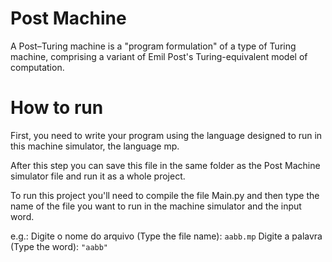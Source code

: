 # Post Machine
A Post–Turing machine is a "program formulation" of a type of Turing machine, comprising a variant of Emil Post's Turing-equivalent model of computation.

# How to run

First, you need to write your program using the language designed to run in this machine simulator, the language mp.

After this step you can save this file in the same folder as the Post Machine simulator file and run it as a whole project.

To run this project you'll need to compile the file Main.py and then type the name of the file you want to run in the machine simulator and the input word.

e.g.: Digite o nome do arquivo (Type the file name): `aabb.mp`
      Digite a palavra (Type the word): `"aabb"`

